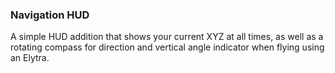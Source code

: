 ### Navigation HUD
A simple HUD addition that shows your current XYZ at all times, as well as a rotating compass for direction and vertical angle indicator when flying using an Elytra.
